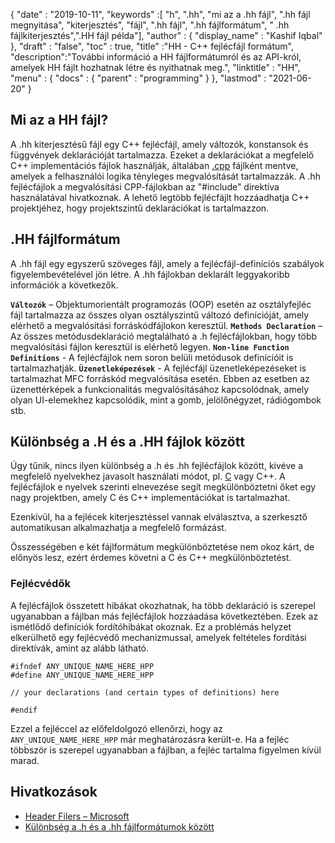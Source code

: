 {
  "date" : "2019-10-11",
  "keywords" :[ "h", ".hh", "mi az a .hh fájl", ".hh fájl megnyitása", "kiterjesztés", "fájl", ".hh fájl", ".hh fájlformátum", " .hh fájlkiterjesztés",".HH fájl példa"],
  "author" : {
    "display_name" : "Kashif Iqbal"
},
  "draft" : "false",
  "toc" : true,
  "title" :"HH - C++ fejlécfájl formátum",
  "description":"További információ a HH fájlformátumról és az API-król, amelyek HH fájlt hozhatnak létre és nyithatnak meg.",
  "linktitle" : "HH",
  "menu" : {
    "docs" : {
      "parent" : "programming"
}
},
  "lastmod" : "2021-06-20"
}

## Mi az a HH fájl?

A .hh kiterjesztésű fájl egy C++ fejlécfájl, amely változók, konstansok és függvények deklarációját tartalmazza. Ezeket a deklarációkat a megfelelő C++ implementációs fájlok használják, általában [.cpp](/hu/programming/cpp/) fájlként mentve, amelyek a felhasználói logika tényleges megvalósítását tartalmazzák. A .hh fejlécfájlok a megvalósítási CPP-fájlokban az "#include" direktíva használatával hivatkoznak. A lehető legtöbb fejlécfájlt hozzáadhatja C++ projektjéhez, hogy projektszintű deklarációkat is tartalmazzon.

## .HH fájlformátum

A .hh fájl egy egyszerű szöveges fájl, amely a fejlécfájl-definíciós szabályok figyelembevételével jön létre. A .hh fájlokban deklarált leggyakoribb információk a következők.

**`Változók`** – Objektumorientált programozás (OOP) esetén az osztályfejléc fájl tartalmazza az összes olyan osztályszintű változó definícióját, amely elérhető a megvalósítási forráskódfájlokon keresztül.
**`Methods Declaration`** – Az összes metódusdeklaráció megtalálható a .h fejlécfájlokban, hogy több megvalósítási fájlon keresztül is elérhető legyen.
**`Non-line Function Definitions`** - A fejlécfájlok nem soron belüli metódusok definícióit is tartalmazhatják.
**`Üzenetleképezések`** - A fejlécfájl üzenetleképezéseket is tartalmazhat MFC forráskód megvalósítása esetén. Ebben az esetben az üzenettérképek a funkcionalitás megvalósításához kapcsolódnak, amely olyan UI-elemekhez kapcsolódik, mint a gomb, jelölőnégyzet, rádiógombok stb.

## Különbség a .H és a .HH fájlok között

Úgy tűnik, nincs ilyen különbség a .h és .hh fejlécfájlok között, kivéve a megfelelő nyelvekhez javasolt használati módot, pl. [C](/hu/programming/c/) vagy C++. A fejlécfájlok e nyelvek szerinti elnevezése segít megkülönböztetni őket egy nagy projektben, amely C és C++ implementációkat is tartalmazhat.

Ezenkívül, ha a fejlécek kiterjesztéssel vannak elválasztva, a szerkesztő automatikusan alkalmazhatja a megfelelő formázást.

Összességében e két fájlformátum megkülönböztetése nem okoz kárt, de előnyös lesz, ezért érdemes követni a C és C++ megkülönböztetést.

### Fejlécvédők

A fejlécfájlok összetett hibákat okozhatnak, ha több deklaráció is szerepel ugyanabban a fájlban más fejlécfájlok hozzáadása következtében. Ezek az ismétlődő definíciók fordítóhibákat okoznak. Ez a problémás helyzet elkerülhető egy fejlécvédő mechanizmussal, amelyek feltételes fordítási direktívák, amint az alább látható.

```
#ifndef ANY_UNIQUE_NAME_HERE_HPP
#define ANY_UNIQUE_NAME_HERE_HPP

// your declarations (and certain types of definitions) here

#endif
```
Ezzel a fejléccel az előfeldolgozó ellenőrzi, hogy az `ANY_UNIQUE_NAME_HERE_HPP` már meghatározásra került-e. Ha a fejléc többször is szerepel ugyanabban a fájlban, a fejléc tartalma figyelmen kívül marad.

## Hivatkozások

* [Header Filers – Microsoft](https://learn.microsoft.com/en-us/cpp/cpp/header-files-cpp?view=msvc-160)
* [Különbség a .h és a .hh fájlformátumok között](https://stackoverflow.com/questions/10354321/c-reason-why-using-hh-as-extension-for-c-header-files)

